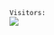 <!-- ![visitors](https://visitor-badge.glitch.me/badge?page_id=Sankhadip-Roy&left_color=green&right_color=red)
![visitors](https://visitor-badge.laobi.icu/badge?page_id=Sankhadip-Roy.Sankhadip-Roy) -->

<!--**Want to be an enthusiastic open source contributor**-->

`Visitors:`
<br><img src="https://profile-counter.glitch.me/Sankhadip-Roy/count.svg" />
  
<!--`Stats:`-->

<!--
<br><img align="center" width="300px" height="150px" src="https://github-readme-stats.vercel.app/api?username=Sankhadip-Roy&show_icons=true&count_private=true&hide_border=true"/>
-->

<!--
<img align="center" width="315px" height="150px" src="https://github-readme-streak-stats.herokuapp.com/?user=Sankhadip-Roy&" alt="Sankhadip-Roy" />
-->

<!--
<img align="center" width="197px" height="150px" src="https://github-readme-stats.vercel.app/api/top-langs/?username=Sankhadip-Roy&layout=compact&langs_count=15"/>
-->
<!-- ![Top Langs](https://github-readme-stats.vercel.app/api/top-langs/?username=Sankhadip-Roy&layout=compact&langs_count=15) -->
